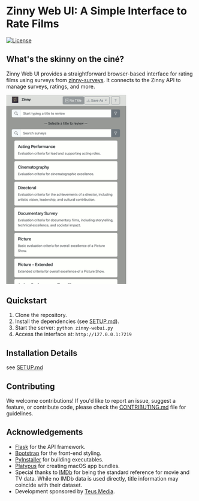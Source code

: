 # Zinny Web UI: A Simple Interface to Rate Films
[![License](https://img.shields.io/badge/License-BSD%203--Clause-blue.svg)](LICENSE)

## What's the skinny on the ciné?
Zinny Web UI provides a straightforward browser-based interface for rating films using surveys from [zinny-surveys](https://github.com/RyLaney/zinny-surveys). It connects to the Zinny API to manage surveys, ratings, and more.

<img src="resources/zinny-webui-start_screen-opt.png" alt="Screenshot of Zinny App" width="320"/>

## Quickstart
1. Clone the repository.
2. Install the dependencies (see [SETUP.md](https://github.com/RyLaney/zinny-webui/blob/main/SETUP.md)).
3. Start the server:
   `python zinny-webui.py`
4. Access the interface at:
   `http://127.0.0.1:7219`


## Installation Details

see [SETUP.md](SETUP.md)


## Contributing
We welcome contributions! If you'd like to report an issue, suggest a feature, or contribute code, please check the [CONTRIBUTING.md](https://github.com/RyLaney/zinny-webui/blob/main/CONTRIBUTING.md) file for guidelines.


## Acknowledgements
- [Flask](https://flask.palletsprojects.com/en/1.1.x/) for the API framework.
- [Bootstrap](https://getbootstrap.com/) for the front-end styling.
- [PyInstaller](https://www.pyinstaller.org/) for building executables.
- [Platypus](https://github.com/sveinbjornt/Platypus) for creating macOS app bundles.
- Special thanks to [IMDb](https://www.imdb.com) for being the standard reference for movie and TV data. While no IMDb data is used directly, title information may coincide with their dataset.
- Development sponsored by [Teus Media](https://teus.media).
